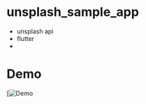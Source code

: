 # unsplash_sample_app
- unsplash api 
- flutter
- 
# Demo
[![Demo](/Users/lsh/Desktop/dev/flutter_vscode/unsplash_sample_app/preview.gif)